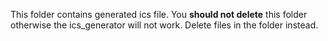This folder contains generated ics file. You **should not delete** this folder otherwise the ics_generator will not work. Delete files in the folder instead.